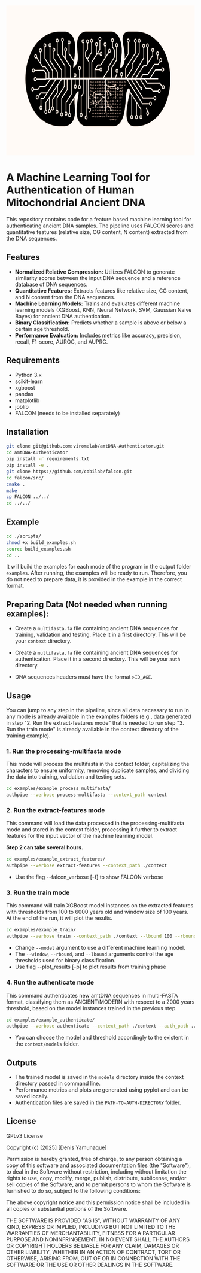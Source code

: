 <img src="assets/ai_mt.png" alt="ai_mt" width="800" height="400">


# A Machine Learning Tool for Authentication of Human Mitochondrial Ancient DNA

This repository contains code for a feature based machine learning tool for authenticating ancient DNA samples. The pipeline uses FALCON scores and quantitative features (relative size, CG content, N content) extracted from the DNA sequences.

## Features

* **Normalized Relative Compression:**  Utilizes FALCON to generate similarity scores between the input DNA sequence and a reference database of DNA sequences.
* **Quantitative Features:** Extracts features like relative size, CG content, and N content from the DNA sequences.
* **Machine Learning Models:** Trains and evaluates different machine learning models (XGBoost, KNN, Neural Network, SVM, Gaussian Naive Bayes) for ancient DNA authentication.
* **Binary Classification:** Predicts whether a sample is above or below a certain age threshold.
* **Performance Evaluation:**  Includes metrics like accuracy, precision, recall, F1-score, AUROC, and AUPRC.


## Requirements

* Python 3.x
* scikit-learn
* xgboost
* pandas
* matplotlib
* joblib
* FALCON (needs to be installed separately)

## Installation

```bash
git clone git@github.com:viromelab/amtDNA-Authenticator.git
cd amtDNA-Authenticator
pip install -r requirements.txt
pip install -e .
git clone https://github.com/cobilab/falcon.git
cd falcon/src/
cmake .
make
cp FALCON ../../
cd ../../
```

## Example

```bash
cd ./scripts/
chmod +x build_examples.sh
source build_examples.sh
cd ..
```

It will build the examples for each mode of the program in the output folder `examples`. After running, the examples will be ready to run. Therefore, you do not need to prepare data, it is provided in the example in the correct format.

## Preparing Data (Not needed when running examples):

- Create a `multifasta.fa` file containing ancient DNA sequences for training, validation and testing. Place it in a first directory. This will be your `context` directory.

- Create a `multifasta.fa` file containing ancient DNA sequences for authentication. Place it in a second directory. This will be your `auth` directory.

- DNA sequences headers must have the format `>ID_AGE`.

## Usage

You can jump to any step in the pipeline, since all data necessary to run in any mode is already available in the examples folders (e.g., data generated in step "2. Run the extract-features mode" that is needed to run step "3. Run the train mode" is already available in the context directory of the training example).

### **1. Run the processing-multifasta mode**

This mode will process the multifasta in the context folder, capitalizing the characters to ensure uniformity, removing duplicate samples, and dividing the data into training, validation and testing sets.

```bash
cd examples/example_process_multifasta/
authpipe --verbose process-multifasta --context_path context
```

### **2. Run the extract-features mode**

This command will load the data processed in the processing-multifasta mode and stored in the context folder, processing it further to extract features for the input vector of the machine learning model.

**Step 2 can take several hours.**

```bash
cd examples/example_extract_features/
authpipe --verbose extract-features --context_path ./context
```

- Use the flag --falcon_verbose [-f] to show FALCON verbose

### **3. Run the train mode** ###

This command will train XGBoost model instances on the extracted features with thresholds from 100 to 6000 years old and window size of 100 years. At the end of the run, it will plot the results.

```bash
cd examples/example_train/
authpipe --verbose train --context_path ./context --lbound 100 --rbound 6000 --window 100 --model XGB -p
```

- Change `--model` argument to use a different machine learning model.
- The `--window`, `--rbound`, and `--lbound` arguments control the age thresholds used for binary classification.
- Use flag --plot_results [-p] to plot results from training phase

### **4. Run the authenticate mode** ###

This command authenticates new amtDNA sequences in multi-FASTA format, classifying them as ANCIENT/MODERN with respect to a 2000 years threshold, based on the model instances trained in the previous step.

```bash
cd examples/example_authenticate/
authpipe --verbose authenticate --context_path ./context --auth_path ./auth --threshold 2000 --model XGB
```

- You can choose the model and threshold accordingly to the existent in the `context/models` folder.

## Outputs

* The trained model is saved in the `models` directory inside the context directory passed in command line.
* Performance metrics and plots are generated using pyplot and can be saved locally.
* Authentication files are saved in the `PATH-TO-AUTH-DIRECTORY` folder.

## License

GPLv3 License

Copyright (c) [2025] [Denis Yamunaque]

Permission is hereby granted, free of charge, to any person obtaining a copy
of this software and associated documentation files (the "Software"), to deal
in the Software without restriction, including without limitation the rights
to use, copy, modify, merge, publish, distribute, sublicense, and/or sell
copies of the Software, and to permit persons to whom the Software is
furnished to do so, subject to the following conditions:

The above copyright notice and this permission notice shall be included in all
copies or substantial portions of the Software.

THE SOFTWARE IS PROVIDED "AS IS", WITHOUT WARRANTY OF ANY KIND, EXPRESS OR
IMPLIED, INCLUDING BUT NOT LIMITED TO THE WARRANTIES OF MERCHANTABILITY,
FITNESS FOR A PARTICULAR PURPOSE AND NONINFRINGEMENT. IN NO EVENT SHALL THE
AUTHORS OR COPYRIGHT HOLDERS BE LIABLE FOR ANY CLAIM, DAMAGES OR OTHER
LIABILITY, WHETHER IN AN ACTION OF CONTRACT, TORT OR OTHERWISE, ARISING FROM,
OUT OF OR IN CONNECTION WITH THE SOFTWARE OR THE USE OR OTHER DEALINGS IN THE
SOFTWARE.